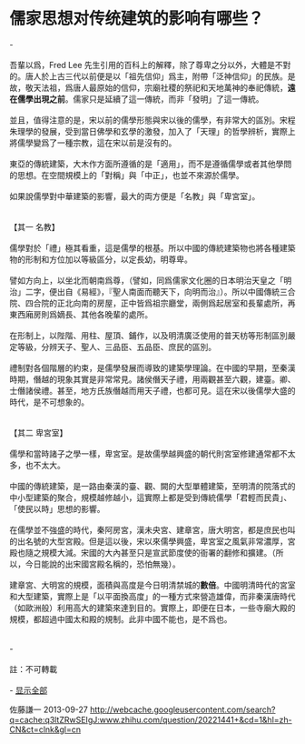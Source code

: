 # 儒家思想对传统建筑的影响有哪些？

<div class="fixed-summary zm-editable-content clearfix">-<br><br>吾輩以爲，Fred Lee 先生引用的百科上的解釋，除了尊卑之分以外，大體是不對的。唐人於上古三代以前便是以「祖先信仰」爲主，附帶「泛神信仰」的民族。是故，敬天法祖，爲唐人最原始的信仰，宗廟社稷的祭祀和天地萬神的奉祀傳統，<b>遠在儒學出現之前</b>。儒家只是延續了這一傳統，而非「發明」了這一傳統。<br><br>並且，值得注意的是，宋以前的儒學形態與宋以後的儒學，有非常大的區別。宋程朱理學的發展，受到當日佛學和玄學的激發，加入了「天理」的哲學辨析，實際上將儒學變爲了一種宗教，這在宋以前是沒有的。<br><br>東亞的傳統建築，大木作方面所遵循的是「適用」，而不是遵循儒學或者其他學問的思想。在空間規模上的「對稱」與「中正」，也並不來源於儒學。<br><br>如果說儒學對中華建築的影響，最大的両方便是「名教」與「卑宮室」。<br><br><br>【其一   名教】<br><br>儒學對於「禮」極其看重，這是儒學的根基。所以中國的傳統建築物也將各種建築物的形制和方位加以等級區分，以定長幼，明尊卑。<br><br>譬如方向上，以坐北而朝南爲尊，（譬如，同爲儒家文化圈的日本明治天皇之「明治」二字，便出自《易經》，『聖人南面而聽天下，向明而治』）。所以中國傳統三合院、四合院的正北向南的房屋，正中皆爲祖宗廳堂，兩側爲起居室和長輩處所，再東西廂房則爲嫡長、其他各晚輩的處所。<br><br>在形制上，以陛階、用柱、屋頂、鋪作，以及明清廣泛使用的普天枋等形制區別嚴定等級，分辨天子、聖人、三品臣、五品臣、庶民的區別。<br><br>禮制對各個階層的約束，是儒學發展而導致的建築學理論。在中國的早期，至秦漢時期，僭越的現象其實是非常常見。諸侯僭天子禮，用兩觀甚至六觀，建臺。卿、士僭諸侯禮。甚至，地方氏族僭越而用天子禮，也都可見。這在宋以後儒學大盛的時代，是不可想象的。<br><br><br>【其二  卑宮室】<br><br>儒學和當時諸子之學一樣，卑宮室。是故儒學越興盛的朝代則宮室修建通常都不太多，也不太大。<br><br>中國的傳統建築，是一路由秦漢的臺、觀、闕的大型單體建築，至明清的院落式的中小型建築的聚合，規模越修越小，這實際上都是受到傳統儒學「君輕而民貴」、「使民以時」思想的影響。<br><br>在儒學並不強盛的時代，秦阿房宮，漢未央宮、建章宮，唐大明宮，都是庶民也叫的出名號的大型宮殿。但是這以後，宋以來儒學興盛，卑宮室之風氣非常濃厚，宮殿也隨之規模大減。宋國的大內甚至只是宣武節度使的衙署的翻修和擴建。（所以，今日能說的出宋國宮殿名稱的，恐怕無幾）。<br><br>建章宮、大明宮的規模，面積與高度是今日明清禁城的<b>數倍</b>。中國明清時代的宮室和大型建築，實際上是「以平面換高度」的一種方式來營造雄偉，而非秦漢唐時代（如歐洲般）利用高大的建築來達到目的。實際上，即便在日本，一些寺廟大殿的規模，都超過中國太和殿的規制。此非中國不能也，是不爲也。<br><br><br>-<br><br>註：不可轉載<br><br>-
<a href="/question/20221441/answer/19089272" class="toggle-expand">显示全部</a>
<div class="fixed-summary-mask"></div>
</div>

佐藤謙一 2013-09-27 http://webcache.googleusercontent.com/search?q=cache:q3ltZRwSEIgJ:www.zhihu.com/question/20221441+&cd=1&hl=zh-CN&ct=clnk&gl=cn